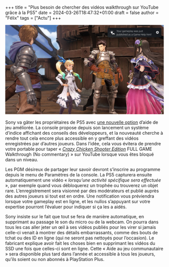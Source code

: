 +++
title = "Plus besoin de chercher des vidéos walkthrough sur YouTube grâce à la PS5"
date = 2024-03-26T18:47:32+01:00
draft = false
author = "Félix"
tags = ["Actu"]
+++

![Une capture d’écran montrant comment fonctionne la nouvelle aide communautaire de la PS5.](AidePS5.jpg)

Sony va gâter les propriétaires de PS5 avec [une nouvelle option](https://blog.fr.playstation.com/2024/03/26/decouvrez-laide-au-jeu-communautaire-une-nouvelle-amelioration-de-laide-au-jeu-alimentee-par-du-contenu-genere-par-les-utilisateurs/) d’aide de jeu améliorée. La console propose depuis son lancement un système d’indice affichant des conseils des développeurs, et la nouveauté cherche à rendre tout cela encore plus accessible en y greffant des vidéos enregistrées par d’autres joueurs. Dans l’idée, cela vous évitera de prendre votre portable pour taper « *[Crazy Chicken Shooter Edition](https://www.amazon.com/Crazy-Chicken-Shooter-Playstation-5/dp/B08ZVWQ46J)* FULL GAME Walkthrough (No commentary) » sur YouTube lorsque vous êtes bloqué dans un niveau.

Les PGM désireux de partager leur savoir devront s’inscrire au programme depuis le menu de Paramètres de la console. La PS5 capturera ensuite automatiquement une vidéo « *lorsqu’une activité spécifique sera effectuée* », par exemple quand vous débloquerez un trophée ou trouverez un objet rare. L’enregistrement sera visionné par des modérateurs et publié auprès des autres joueurs si tout est en ordre. Une notification vous préviendra lorsque votre gameplay est en ligne, et les nullos s’appuyant sur votre expertise pourront l’évaluer pour indiquer si ça les a aidés.

Sony insiste sur le fait que tout se fera de manière automatique, en supprimant au passage le son du micro ou de la webcam. On pourra dans tous les cas aller jeter un œil à ses vidéos publiés pour les virer si jamais celle-ci venait à montrer des détails embarrassants, comme des bouts de tchat ou des ID en ligne (qui ne seront pas nettoyés pour l’occasion). Le fabricant explique avoir fait les choses bien en supprimant les vidéos du SSD une fois que celles-ci sont en ligne. Cette « Aide au jeu communautaire » sera disponible plus tard dans l’année et accessible à tous les joueurs, qu’ils soient ou non abonnés à PlayStation Plus.